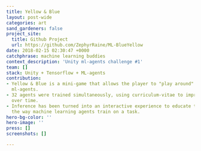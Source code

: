 ```yaml
---
title: Yellow & Blue
layout: post-wide
categories: art
sand_gardeners: false
project_site:
  title: Github Project
  url: https://github.com/ZephyrRaine/ML-BlueYellow
date: 2018-02-15 02:30:47 +0000
catchphrase: machine learning buddies
context_description: 'Unity ml-agents challenge #1'
team: []
stack: Unity + Tensorflow + ML-agents
contribution:
- Yellow & Blue is a mini-game that allows the player to "play around" with Unity's
  ml-agents.
- 32 agents were trained simultaneously, using curriculum-vitae to improve training
  over time.
- Inference has been turned into an interactive experience to educate the player on
  the way machine learning agents train on a task.
hero-bg-color: ''
hero-image: ''
press: []
screenshots: []

---
```


